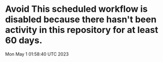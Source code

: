 # Avoid This scheduled workflow is disabled because there hasn't been activity in this repository for at least 60 days.
Mon May  1 01:58:40 UTC 2023
